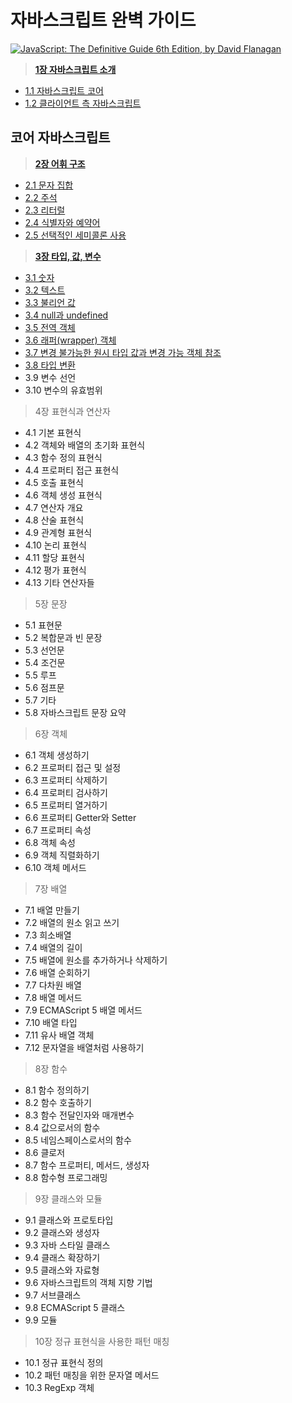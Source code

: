 # 자바스크립트 완벽 가이드

[![JavaScript: The Definitive Guide 6th Edition, by David Flanagan](http://akamaicovers.oreilly.com/images/9780596805524/cat.gif)](https://www.safaribooksonline.com/library/view/title/9781449393854//)
	  

> [**1장 자바스크립트 소개**](./1장/자바스크립트-소개.md)

- [1.1 자바스크립트 코어](./1장/1.1/자바스크립트-코어.md)
- [1.2 클라이언트 측 자바스크립트](./1장/1.2/클라이언트-측-자바스크립트.md)



## 코어 자바스크립트

> [**2장 어휘 구조**](./2장/어휘-구조.md)

- [2.1 문자 집합](./2장/2.1/문자-집합.md)
- [2.2 주석](./2장/2.2/주석.md)
- [2.3 리터럴](./2장/2.3/리터럴.md)
- [2.4 식별자와 예약어](./2장/2.4/식별자와예약어.md)
- [2.5 선택적인 세미콜론 사용](./2장/2.5/선택적인_세미콜론_사용.md)

> [**3장 타입, 값, 변수**](./3장/타입,값,변수.md)

- [3.1 숫자](./3장/3.1/숫자.md)
- [3.2 텍스트](./3장/3.2/텍스트.md)
- [3.3 불리언 값](./3장/3.3/불리언_값.md)
- [3.4 null과 undefined](./3장/3.4/null과_undefined.md)
- [3.5 전역 객체](./3장/3.5/전역_객체.md)
- [3.6 래퍼(wrapper) 객체](./3장/3.6/래퍼(wrapper)_객체.md)
- [3.7 변경 불가능한 원시 타입 값과 변경 가능 객체 참조](./3장/3.7/변경_불가능한_원시_타입_값과_변경_가능_객체_참조.md)
- [3.8 타입 변환](./3장/3.8/타입_변환.md)
- 3.9 변수 선언
- 3.10 변수의 유효범위

> 4장 표현식과 연산자

- 4.1 기본 표현식
- 4.2 객체와 배열의 초기화 표현식
- 4.3 함수 정의 표현식
- 4.4 프로퍼티 접근 표현식
- 4.5 호출 표현식
- 4.6 객체 생성 표현식
- 4.7 연산자 개요
- 4.8 산술 표현식
- 4.9 관계형 표현식
- 4.10 논리 표현식
- 4.11 할당 표현식
- 4.12 평가 표현식
- 4.13 기타 연산자들

> 5장 문장

- 5.1 표현문
- 5.2 복합문과 빈 문장
- 5.3 선언문
- 5.4 조건문
- 5.5 루프
- 5.6 점프문
- 5.7 기타
- 5.8 자바스크립트 문장 요약

> 6장 객체

- 6.1 객체 생성하기
- 6.2 프로퍼티 접근 및 설정
- 6.3 프로퍼티 삭제하기
- 6.4 프로퍼티 검사하기
- 6.5 프로퍼티 열거하기
- 6.6 프로퍼티 Getter와 Setter
- 6.7 프로퍼티 속성
- 6.8 객체 속성
- 6.9 객체 직렬화하기
- 6.10 객체 메서드

> 7장 배열

- 7.1 배열 만들기
- 7.2 배열의 원소 읽고 쓰기
- 7.3 희소배열
- 7.4 배열의 길이
- 7.5 배열에 원소를 추가하거나 삭제하기
- 7.6 배열 순회하기
- 7.7 다차원 배열
- 7.8 배열 메서드
- 7.9 ECMAScript 5 배열 메서드
- 7.10 배열 타입
- 7.11 유사 배열 객체
- 7.12 문자열을 배열처럼 사용하기

> 8장 함수

- 8.1 함수 정의하기
- 8.2 함수 호출하기
- 8.3 함수 전달인자와 매개변수
- 8.4 값으로서의 함수
- 8.5 네임스페이스로서의 함수
- 8.6 클로저
- 8.7 함수 프로퍼티, 메서드, 생성자
- 8.8 함수형 프로그래밍

> 9장 클래스와 모듈

- 9.1 클래스와 프로토타입
- 9.2 클래스와 생성자
- 9.3 자바 스타일 클래스
- 9.4 클래스 확장하기
- 9.5 클래스와 자료형
- 9.6 자바스크립트의 객체 지향 기법
- 9.7 서브클래스
- 9.8 ECMAScript 5 클래스
- 9.9 모듈

> 10장 정규 표현식을 사용한 패턴 매칭

- 10.1 정규 표현식 정의
- 10.2 패턴 매칭을 위한 문자열 메서드
- 10.3 RegExp 객체